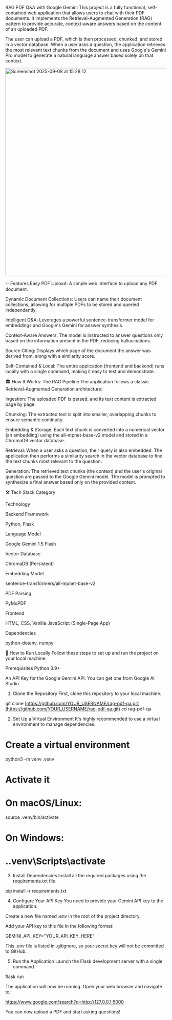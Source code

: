 RAG PDF Q&A with Google Gemini
This project is a fully functional, self-contained web application that allows users to chat with their PDF documents. It implements the Retrieval-Augmented Generation (RAG) pattern to provide accurate, context-aware answers based on the content of an uploaded PDF.

The user can upload a PDF, which is then processed, chunked, and stored in a vector database. When a user asks a question, the application retrieves the most relevant text chunks from the document and uses Google's Gemini Pro model to generate a natural language answer based solely on that context.

<img width="622" height="651" alt="Screenshot 2025-09-08 at 15 28 12" src="https://github.com/user-attachments/assets/7090f0ff-a445-4133-bfb5-b3a71b2f2b1d" />


✨ Features
Easy PDF Upload: A simple web interface to upload any PDF document.

Dynamic Document Collections: Users can name their document collections, allowing for multiple PDFs to be stored and queried independently.

Intelligent Q&A: Leverages a powerful sentence-transformer model for embeddings and Google's Gemini for answer synthesis.

Context-Aware Answers: The model is instructed to answer questions only based on the information present in the PDF, reducing hallucinations.

Source Citing: Displays which page of the document the answer was derived from, along with a similarity score.

Self-Contained & Local: The entire application (frontend and backend) runs locally with a single command, making it easy to test and demonstrate.

🏛️ How It Works: The RAG Pipeline
The application follows a classic Retrieval-Augmented Generation architecture:

Ingestion: The uploaded PDF is parsed, and its text content is extracted page by page.

Chunking: The extracted text is split into smaller, overlapping chunks to ensure semantic continuity.

Embedding & Storage: Each text chunk is converted into a numerical vector (an embedding) using the all-mpnet-base-v2 model and stored in a ChromaDB vector database.

Retrieval: When a user asks a question, their query is also embedded. The application then performs a similarity search in the vector database to find the text chunks most relevant to the question.

Generation: The retrieved text chunks (the context) and the user's original question are passed to the Google Gemini model. The model is prompted to synthesize a final answer based only on the provided context.

🛠️ Tech Stack
Category

Technology

Backend Framework

Python, Flask

Language Model

Google Gemini 1.5 Flash

Vector Database

ChromaDB (Persistent)

Embedding Model

sentence-transformers/all-mpnet-base-v2

PDF Parsing

PyMuPDF

Frontend

HTML, CSS, Vanilla JavaScript (Single-Page App)

Dependencies

python-dotenv, numpy

🚀 How to Run Locally
Follow these steps to set up and run the project on your local machine.

Prerequisites
Python 3.9+

An API Key for the Google Gemini API. You can get one from Google AI Studio.

1. Clone the Repository
First, clone this repository to your local machine.

git clone [https://github.com/YOUR_USERNAME/rag-pdf-qa.git](https://github.com/YOUR_USERNAME/rag-pdf-qa.git)
cd rag-pdf-qa

2. Set Up a Virtual Environment
It's highly recommended to use a virtual environment to manage dependencies.

# Create a virtual environment
python3 -m venv .venv

# Activate it
# On macOS/Linux:
source .venv/bin/activate
# On Windows:
# .\.venv\Scripts\activate

3. Install Dependencies
Install all the required packages using the requirements.txt file.

pip install -r requirements.txt

4. Configure Your API Key
You need to provide your Gemini API key to the application.

Create a new file named .env in the root of the project directory.

Add your API key to this file in the following format:

GEMINI_API_KEY="YOUR_API_KEY_HERE"

This .env file is listed in .gitignore, so your secret key will not be committed to GitHub.

5. Run the Application
Launch the Flask development server with a single command.

flask run

The application will now be running. Open your web browser and navigate to:

https://www.google.com/search?q=http://127.0.0.1:5000

You can now upload a PDF and start asking questions!
